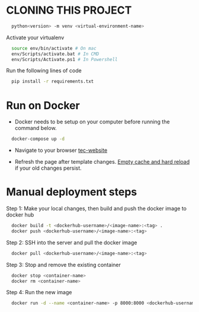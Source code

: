 # CLONING THIS PROJECT

```bash
  python<version> -m venv <virtual-environment-name>
```
Activate your virtualenv 

```bash
  source env/bin/activate # On mac
  env/Scripts/activate.bat # In CMD
  env/Scripts/Activate.ps1 # In Powershell
```

Run the following lines of code

```bash
  pip install -r requirements.txt
```

# Run on Docker
* Docker needs to be setup on your computer before running the command below.
```bash
  docker-compose up -d
```
* Navigate to your browser [tec-website]('http://localhost:8300')

* Refresh the page after template changes. [Empty cache and hard reload]('https://www.contractsafe.com/support/how-to-clear-your-browser-cache-and-hard-refresh') if your old changes persist.

# Manual deployment steps

Step 1: Make your local changes, then build and push the docker image to docker hub

```bash
  docker build -t <dockerhub-username>/<image-name>:<tag> .
  docker push <dockerhub-username>/<image-name>:<tag>

```

Step 2: SSH into the server and pull the docker image

```bash
  docker pull <dockerhub-username>/<image-name>:<tag>
```

Step 3: Stop and remove the existing container

```bash
  docker stop <container-name>
  docker rm <container-name>
```

Step 4: Run the new image

```bash
  docker run -d --name <container-name> -p 8000:8000 <dockerhub-username>/<image-name>:<tag>
```
